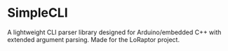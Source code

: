 # SimpleCLI
A lightweight CLI parser library designed for Arduino/embedded C++ with extended argument parsing. Made for the LoRaptor project.
